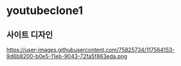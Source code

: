 # youtubeclone1
## 사이트 디자인 
https://user-images.githubusercontent.com/75825734/117564153-9d6b8200-b0e5-11eb-9043-72fa5f863eda.png
